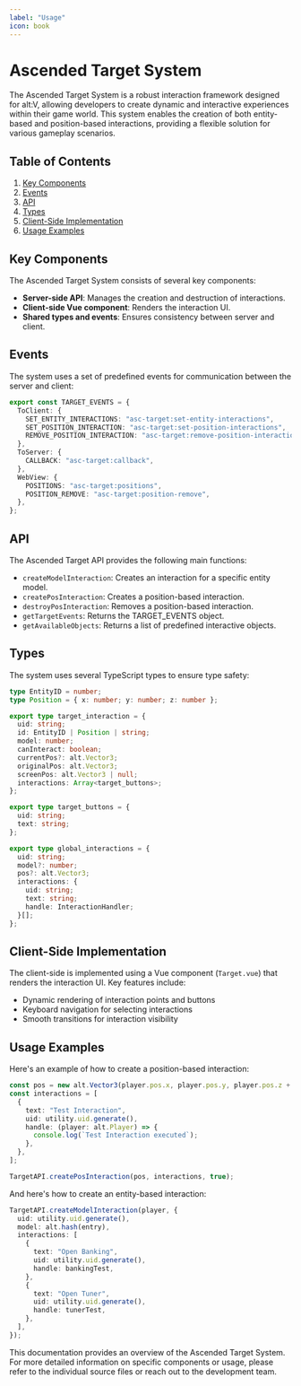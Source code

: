 ```yaml
---
label: "Usage"
icon: book
---
```


# Ascended Target System

The Ascended Target System is a robust interaction framework designed for alt:V, allowing developers to create dynamic and interactive experiences within their game world. This system enables the creation of both entity-based and position-based interactions, providing a flexible solution for various gameplay scenarios.

## Table of Contents

1. [Key Components](#key-components)
2. [Events](#events)
3. [API](#api)
4. [Types](#types)
5. [Client-Side Implementation](#client-side-implementation)
6. [Usage Examples](#usage-examples)

## Key Components

The Ascended Target System consists of several key components:

- **Server-side API**: Manages the creation and destruction of interactions.
- **Client-side Vue component**: Renders the interaction UI.
- **Shared types and events**: Ensures consistency between server and client.

## Events

The system uses a set of predefined events for communication between the server and client:

```typescript
export const TARGET_EVENTS = {
  ToClient: {
    SET_ENTITY_INTERACTIONS: "asc-target:set-entity-interactions",
    SET_POSITION_INTERACTION: "asc-target:set-position-interactions",
    REMOVE_POSITION_INTERACTION: "asc-target:remove-position-interaction",
  },
  ToServer: {
    CALLBACK: "asc-target:callback",
  },
  WebView: {
    POSITIONS: "asc-target:positions",
    POSITION_REMOVE: "asc-target:position-remove",
  },
};
```

## API

The Ascended Target API provides the following main functions:

- `createModelInteraction`: Creates an interaction for a specific entity model.
- `createPosInteraction`: Creates a position-based interaction.
- `destroyPosInteraction`: Removes a position-based interaction.
- `getTargetEvents`: Returns the TARGET_EVENTS object.
- `getAvailableObjects`: Returns a list of predefined interactive objects.

## Types

The system uses several TypeScript types to ensure type safety:

```typescript
type EntityID = number;
type Position = { x: number; y: number; z: number };

export type target_interaction = {
  uid: string;
  id: EntityID | Position | string;
  model: number;
  canInteract: boolean;
  currentPos?: alt.Vector3;
  originalPos: alt.Vector3;
  screenPos: alt.Vector3 | null;
  interactions: Array<target_buttons>;
};

export type target_buttons = {
  uid: string;
  text: string;
};

export type global_interactions = {
  uid: string;
  model?: number;
  pos?: alt.Vector3;
  interactions: {
    uid: string;
    text: string;
    handle: InteractionHandler;
  }[];
};
```

## Client-Side Implementation

The client-side is implemented using a Vue component (`Target.vue`) that renders the interaction UI. Key features include:

- Dynamic rendering of interaction points and buttons
- Keyboard navigation for selecting interactions
- Smooth transitions for interaction visibility

## Usage Examples

Here's an example of how to create a position-based interaction:

```typescript
const pos = new alt.Vector3(player.pos.x, player.pos.y, player.pos.z + 0.5);
const interactions = [
  {
    text: "Test Interaction",
    uid: utility.uid.generate(),
    handle: (player: alt.Player) => {
      console.log(`Test Interaction executed`);
    },
  },
];

TargetAPI.createPosInteraction(pos, interactions, true);
```

And here's how to create an entity-based interaction:

```typescript
TargetAPI.createModelInteraction(player, {
  uid: utility.uid.generate(),
  model: alt.hash(entry),
  interactions: [
    {
      text: "Open Banking",
      uid: utility.uid.generate(),
      handle: bankingTest,
    },
    {
      text: "Open Tuner",
      uid: utility.uid.generate(),
      handle: tunerTest,
    },
  ],
});
```

This documentation provides an overview of the Ascended Target System. For more detailed information on specific components or usage, please refer to the individual source files or reach out to the development team.
